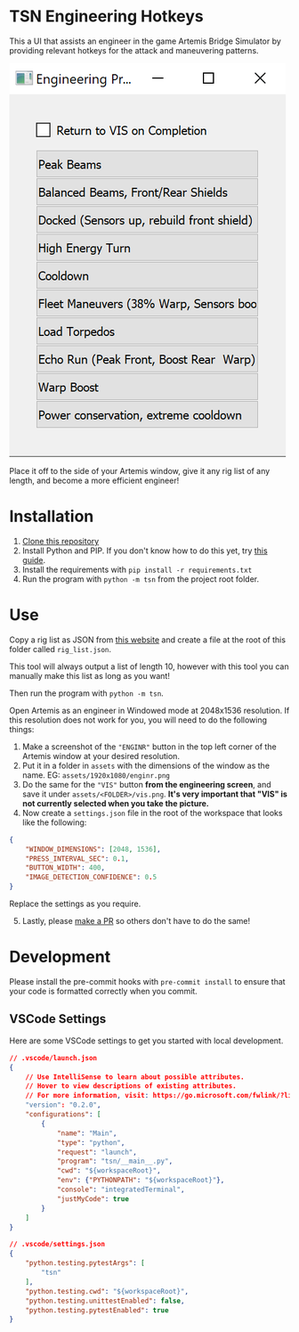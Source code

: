 # TSN Engineering Hotkeys

This a UI that assists an engineer in the game Artemis Bridge Simulator by providing relevant hotkeys for the attack and maneuvering patterns.

![Screenshot](assets/docs/screenshot.PNG)

Place it off to the side of your Artemis window, give it any rig list of any length, and become a more efficient engineer!

# Installation

1. [Clone this repository](https://docs.github.com/en/repositories/creating-and-managing-repositories/cloning-a-repository)
2. Install Python and PIP. If you don't know how to do this yet, try [this guide](https://realpython.com/installing-python/).
3. Install the requirements with `pip install -r requirements.txt`
4. Run the program with `python -m tsn` from the project root folder.

# Use

Copy a rig list as JSON from [this website](https://cattail.nu/artemis/engineersRigbook/index.php) and create a file at the root of this folder called `rig_list.json`.

This tool will always output a list of length 10, however with this tool you can manually make this list as long as you want!

Then run the program with `python -m tsn`.

Open Artemis as an engineer in Windowed mode at 2048x1536 resolution. If this resolution does not work for you, you will need to do the following things:

1. Make a screenshot of the `"ENGINR"` button in the top left corner of the Artemis window at your desired resolution.
2. Put it in a folder in `assets` with the dimensions of the window as the name. EG: `assets/1920x1080/enginr.png`
3. Do the same for the `"VIS"` button **from the engineering screen**, and save it under `assets/<FOLDER>/vis.png`. **It's very important that "VIS" is not currently selected when you take the picture.**
4. Now create a `settings.json` file in the root of the workspace that looks like the following:

```json
{
    "WINDOW_DIMENSIONS": [2048, 1536],
    "PRESS_INTERVAL_SEC": 0.1,
    "BUTTON_WIDTH": 400,
    "IMAGE_DETECTION_CONFIDENCE": 0.5
}
```

Replace the settings as you require.

5. Lastly, please [make a PR](https://docs.github.com/en/pull-requests/collaborating-with-pull-requests/proposing-changes-to-your-work-with-pull-requests/creating-a-pull-request) so others don't have to do the same!

# Development

Please install the pre-commit hooks with `pre-commit install` to ensure that your code is formatted correctly when you commit.

## VSCode Settings

Here are some VSCode settings to get you started with local development.

```json
// .vscode/launch.json
{
    // Use IntelliSense to learn about possible attributes.
    // Hover to view descriptions of existing attributes.
    // For more information, visit: https://go.microsoft.com/fwlink/?linkid=830387
    "version": "0.2.0",
    "configurations": [
        {
            "name": "Main",
            "type": "python",
            "request": "launch",
            "program": "tsn/__main__.py",
            "cwd": "${workspaceRoot}",
            "env": {"PYTHONPATH": "${workspaceRoot}"},
            "console": "integratedTerminal",
            "justMyCode": true
        }
    ]
}
```

```json
// .vscode/settings.json
{
    "python.testing.pytestArgs": [
        "tsn"
    ],
    "python.testing.cwd": "${workspaceRoot}",
    "python.testing.unittestEnabled": false,
    "python.testing.pytestEnabled": true
}
```
